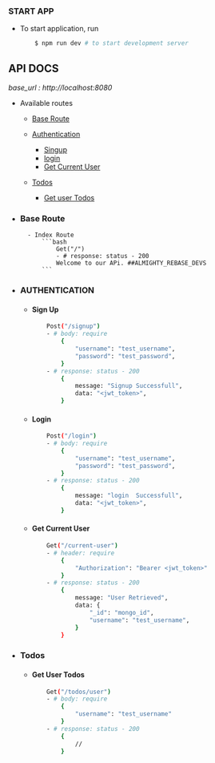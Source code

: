 ### START APP

- To start application, run
    ```bash
        $ npm run dev # to start development server
    ```

## API DOCS
_base_url : http://localhost:8080_

- Available routes
    - [Base Route](#base-route)

    - [Authentication](#authentication)
        - [Singup](#sign-up)
        - [login](#login)
        - [Get Current User](#get-current-user)

    - [Todos](#todos)
        - [Get user Todos](#get-user-todos)


- ### Base Route
        - Index Route
            ```bash
                Get("/")
                - # response: status - 200
                Welcome to our APi. ##ALMIGHTY_REBASE_DEVS
            ```


- ### AUTHENTICATION
    - #### Sign Up
        ```bash
            Post("/signup")
            - # body: require
                {
                    "username": "test_username",
                    "password": "test_password",
                }
            - # response: status - 200
                {
                    message: "Signup Successfull",
                    data: "<jwt_token>",
                }
        ```

    - #### Login
        ```bash
            Post("/login")
            - # body: require
                {
                    "username": "test_username",
                    "password": "test_password",
                }
            - # response: status - 200
                {
                    message: "login  Successfull",
                    data: "<jwt_token>",
                }
        ```

    - #### Get Current User
        ```bash
            Get("/current-user")
            - # header: require
                {
                    "Authorization": "Bearer <jwt_token>"
                }
            - # response: status - 200
                {
                    message: "User Retrieved",
                    data: {
                        "_id": "mongo_id",
                        "username": "test_username",
                    }
                }
        ```

- ### Todos
    - #### Get User Todos
        ```bash
            Get("/todos/user")
            - # body: require
                {
                    "username": "test_username"
                }
            - # response: status - 200
                {
                    //
                }
        ```

